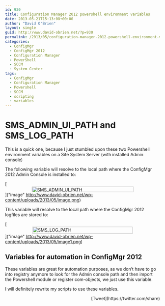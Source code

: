 ```yaml
---
id: 930
title: Configuration Manager 2012 powershell environment variables
date: 2013-05-21T15:13:08+00:00
author: "David O'Brien"
layout: single
guid: http://www.david-obrien.net/?p=930
permalink: /2013/05/configuration-manager-2012-powershell-environment-variables/
categories:
  - ConfigMgr
  - ConfigMgr 2012
  - Configuration Manager
  - PowerShell
  - SCCM
  - System Center
tags:
  - ConfigMgr
  - Configuration Manager
  - Powershell
  - SCCM
  - scripting
  - variables
---
```

# 

# SMS\_ADMIN\_UI\_PATH and SMS\_LOG_PATH

This is a quick one, because I just stumbled upon these two Powershell environment variables on a Site System Server (with installed Admin console)

The following variable will resolve to the local path where the ConfigMgr 2012 Admin Console is installed to:

[<img style="background-image: none; float: none; padding-top: 0px; padding-left: 0px; margin-left: auto; display: block; padding-right: 0px; margin-right: auto; border: 0px;" title="image" alt="SMS_ADMIN_UI_PATH" src="http://www.david-obrien.net/wp-content/uploads/2013/05/image_thumb.png" width="331" height="18" border="0" />]("image" http://www.david-obrien.net/wp-content/uploads/2013/05/image.png)

This variable will resolve to the local path where the ConfigMgr 2012 logfiles are stored to:

[<img style="background-image: none; float: none; padding-top: 0px; padding-left: 0px; margin-left: auto; display: block; padding-right: 0px; margin-right: auto; border: 0px;" title="image" alt="SMS_LOG_PATH" src="http://www.david-obrien.net/wp-content/uploads/2013/05/image_thumb1.png" width="326" height="23" border="0" />]("image" http://www.david-obrien.net/wp-content/uploads/2013/05/image1.png)

## Variables for automation in ConfigMgr 2012

These variables are great for automation purposes, as we don’t have to go into registry anymore to look for the Admin console path and then import the Powershell module or register com-objects, we just use this variable.

I will definitely rewrite my scripts to use these variables. 

<div style="float: right; margin-left: 10px;">
  [Tweet](https://twitter.com/share)
</div>

